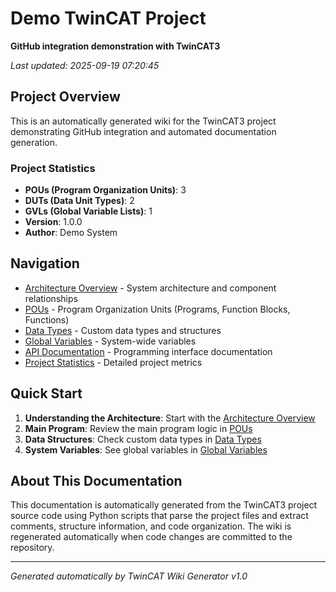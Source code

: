 # Demo TwinCAT Project

**GitHub integration demonstration with TwinCAT3**

*Last updated: 2025-09-19 07:20:45*

## Project Overview

This is an automatically generated wiki for the TwinCAT3 project demonstrating GitHub integration and automated documentation generation.

### Project Statistics

- **POUs (Program Organization Units)**: 3
- **DUTs (Data Unit Types)**: 2
- **GVLs (Global Variable Lists)**: 1
- **Version**: 1.0.0
- **Author**: Demo System

## Navigation

- [Architecture Overview](Architecture-Overview.md) - System architecture and component relationships
- [POUs](POUs.md) - Program Organization Units (Programs, Function Blocks, Functions)
- [Data Types](Data-Types.md) - Custom data types and structures
- [Global Variables](Global-Variables.md) - System-wide variables
- [API Documentation](API-Documentation.md) - Programming interface documentation
- [Project Statistics](Project-Statistics.md) - Detailed project metrics

## Quick Start

1. **Understanding the Architecture**: Start with the [Architecture Overview](Architecture-Overview.md)
2. **Main Program**: Review the main program logic in [POUs](POUs.md)
3. **Data Structures**: Check custom data types in [Data Types](Data-Types.md)
4. **System Variables**: See global variables in [Global Variables](Global-Variables.md)

## About This Documentation

This documentation is automatically generated from the TwinCAT3 project source code using Python scripts that parse the project files and extract comments, structure information, and code organization. The wiki is regenerated automatically when code changes are committed to the repository.

---
*Generated automatically by TwinCAT Wiki Generator v1.0*